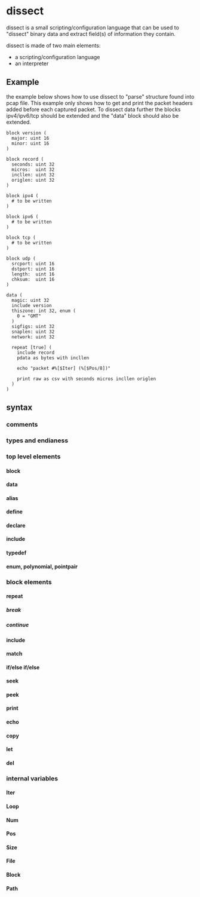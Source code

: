 # dissect

dissect is a small scripting/configuration language that can be used to "dissect"
binary data and extract field(s) of information they contain.

dissect is made of two main elements:

* a scripting/configuration language
* an interpreter

## Example

the example below shows how to use dissect to "parse" structure found into pcap file.
This example only shows how to get and print the packet headers added before each
captured packet. To dissect data further the blocks ipv4/ipv6/tcp should be extended
and the "data" block should also be extended.

```
block version (
  major: uint 16
  minor: uint 16
)

block record (
  seconds: uint 32
  micros:  uint 32
  incllen: uint 32
  origlen: uint 32
)

block ipv4 (
  # to be written
)

block ipv6 (
  # to be written
)

block tcp (
  # to be written
)

block udp (
  srcport: uint 16
  dstport: uint 16
  length:  uint 16
  chksum:  uint 16
)

data (
  magic: uint 32
  include version
  thiszone: int 32, enum (
    0 = "GMT"
  )
  sigfigs: uint 32
  snaplen: uint 32
  network: uint 32

  repeat [true] (
    include record
    pdata as bytes with incllen

    echo "packet #%[$Iter] (%[$Pos/8])"

    print raw as csv with seconds micros incllen origlen
  )
)
```

## syntax

### comments

### types and endianess

### top level elements

#### block

#### data

#### alias

#### define

#### declare

#### include

#### typedef

#### enum, polynomial, pointpair

### block elements

#### repeat

##### break

##### continue

#### include

#### match

#### if/else if/else

#### seek

#### peek

#### print

#### echo

#### copy

#### let

#### del


### internal variables

#### Iter

#### Loop

#### Num

#### Pos

#### Size

#### File

#### Block

#### Path
